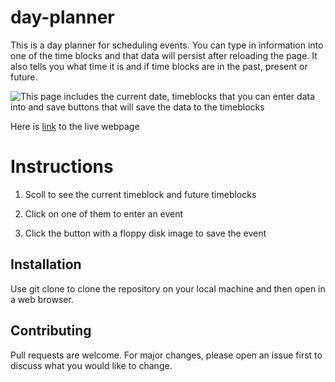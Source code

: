 # day-planner

This is a day planner for scheduling events. You can type in information into one of the time blocks and that data will persist after reloading the page. It also tells you what time it is and if time blocks are in the past, present or future.

![This page includes the current date, timeblocks that you can enter data into and save buttons that will save the data to the timeblocks](./assets/demo/screenshot.gif)

Here is [link](https://seanscraig.github.io/day-planner/) to the live webpage

# Instructions

1) Scoll to see the current timeblock and future timeblocks

2) Click on one of them to enter an event

3) Click the button with a floppy disk image to save the event

## Installation

Use git clone to clone the repository on your local machine and then open in a web browser.

## Contributing
Pull requests are welcome. For major changes, please open an issue first to discuss what you would like to change.